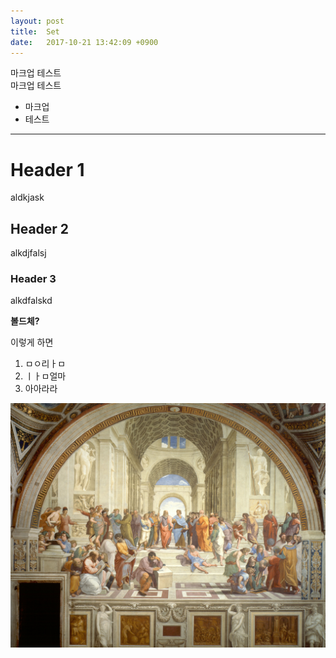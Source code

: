 ```yaml
---
layout: post
title:  Set
date:   2017-10-21 13:42:09 +0900
---
```


마크업 테스트  
마크업
테스트

- 마크업
- 테스트

---

# Header 1
aldkjask
## Header 2
alkdjfalsj
### Header 3
alkdfalskd


**볼드체?**

이렇게 하면

1. ㅁㅇ리ㅏㅁ
2. ㅣㅏㅁ얼마
3. 아아라라



![School](/assets/TheSchoolOfAthens.jpg)
